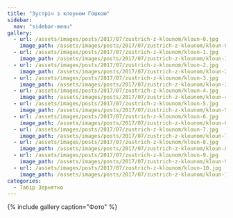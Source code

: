 ```yaml
---
title: "Зустріч з клоуном Гошкою"
sidebar:
  nav: "sidebar-menu"
gallery:
  - url: /assets/images/posts/2017/07/zustrich-z-klounom/kloun-0.jpg
    image_path: /assets/images/posts/2017/07/zustrich-z-klounom/kloun-0.jpg
  - url: /assets/images/posts/2017/07/zustrich-z-klounom/kloun-1.jpg
    image_path: /assets/images/posts/2017/07/zustrich-z-klounom/kloun-1.jpg
  - url: /assets/images/posts/2017/07/zustrich-z-klounom/kloun-2.jpg
    image_path: /assets/images/posts/2017/07/zustrich-z-klounom/kloun-2.jpg
  - url: /assets/images/posts/2017/07/zustrich-z-klounom/kloun-3.jpg
    image_path: /assets/images/posts/2017/07/zustrich-z-klounom/kloun-3.jpg
  - url: /assets/images/posts/2017/07/zustrich-z-klounom/kloun-4.jpg
    image_path: /assets/images/posts/2017/07/zustrich-z-klounom/kloun-4.jpg
  - url: /assets/images/posts/2017/07/zustrich-z-klounom/kloun-5.jpg
    image_path: /assets/images/posts/2017/07/zustrich-z-klounom/kloun-5.jpg
  - url: /assets/images/posts/2017/07/zustrich-z-klounom/kloun-6.jpg
    image_path: /assets/images/posts/2017/07/zustrich-z-klounom/kloun-6.jpg
  - url: /assets/images/posts/2017/07/zustrich-z-klounom/kloun-7.jpg
    image_path: /assets/images/posts/2017/07/zustrich-z-klounom/kloun-7.jpg
  - url: /assets/images/posts/2017/07/zustrich-z-klounom/kloun-8.jpg
    image_path: /assets/images/posts/2017/07/zustrich-z-klounom/kloun-8.jpg
  - url: /assets/images/posts/2017/07/zustrich-z-klounom/kloun-9.jpg
    image_path: /assets/images/posts/2017/07/zustrich-z-klounom/kloun-9.jpg
  - url: /assets/images/posts/2017/07/zustrich-z-klounom/kloun-10.jpg
    image_path: /assets/images/posts/2017/07/zustrich-z-klounom/kloun-10.jpg
categories:
  - Табір Зернятко
---
```


{% include gallery caption="Фото" %}

